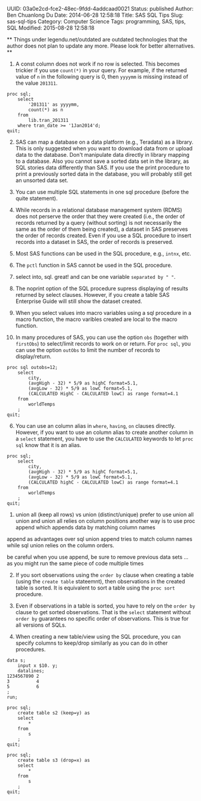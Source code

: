 UUID: 03a0e2cd-fce2-48ec-9fdd-4addcaad0021
Status: published
Author: Ben Chuanlong Du
Date: 2014-06-28 12:58:18
Title: SAS SQL Tips
Slug: sas-sql-tips
Category: Computer Science
Tags: programming, SAS, tips, SQL
Modified: 2015-08-28 12:58:18

**
Things under legendu.net/outdated are outdated technologies 
that the author does not plan to update any more. 
Please look for better alternatives.
**
 
1. A const column does not work if no row is selected. 
This becomes trickier if you use `count(*)` in your query.
For example, 
if the returned value of `n` in the following query is 0, 
then `yyyymm` is missing instead of the value `201311`.
```SAS
proc sql;
    select 
        '201311' as yyyymm, 
        count(*) as n 
    from 
        lib.tran_201311 
    where tran_date >= '1Jan2014'd;
quit;
```

2. SAS can map a database on a data platform (e.g., Teradata) as a library. 
This is only suggested when you want to download data from or upload data to the database.
Don't manipulate data directly in library mapping to a database. 
Also you cannot save a sorted data set in the library,
as SQL stories data differently than SAS. 
If you use the print procedure to print a previously sorted data in the database, 
you will probably still get an unsorted data set.

3. You can use multiple SQL statements in one sql procedure (before the quite statement).

4. While records in a relational database management system (RDMS) does not perserve
the order that they were created 
(i.e., 
the order of records returned by a query (without sorting) 
is not necessarily the same as the order of them being created),
a dataset in SAS preserves the order of records created.
Even if you use a SQL procedure to insert records into a dataset in SAS,
the order of records is preserved.

6. Most SAS functions can be used in the SQL procedure,
e.g., `intnx`, etc. 

7. The `pctl` function in SAS cannot be used in the SQL procedure.

3. select into, sql. great!
and can be one variable `separated by " "`.


3. The noprint option of the SQL procedure supress displaying of results returned by select clauses.
However, if you create a table SAS Enterprise Guide will still show the dataset created.

4. When you select values into macro variables using a sql procedure in a macro function, 
the macro varibles created are local to the macro function.

5. In many procedures of SAS,
you can use the option `obs` (together with `firstObs`) to select/limit records to work on or return.
For `proc sql`, 
you can use the option `outObs` to limit the number of records to display/return. 
```SAS
proc sql outobs=12;
    select 
        city, 
        (avgHigh - 32) * 5/9 as highC format=5.1, 
        (avgLow - 32) * 5/9 as lowC format=5.1,
        (CALCULATED HighC - CALCULATED lowC) as range format=4.1
    from 
        worldTemps
    ;
quit;
```

6. You can use an column alias in `where`, `having`, `on` clauses directly. 
However, if you want to use an column alias to create another column in a `select` statement,
you have to use the `CALCULATED` keywords to let `proc sql` know that it is an alias.
```SAS
proc sql;
    select 
        city, 
        (avgHigh - 32) * 5/9 as highC format=5.1, 
        (avgLow - 32) * 5/9 as lowC format=5.1,
        (CALCULATED highC - CALCULATED lowC) as range format=4.1
    from 
        worldTemps
    ;
quit;
```


1. union all (keep all rows) vs union (distinct/unique) 
prefer to use union all
union and union all relies on column positions
another way is to use proc append which appends data by matching column names


append as advantages over sql union
append tries to match column names while sql union relies on the column orders. 

be careful when you use append, be sure to remove previous data sets ...
as you might run the same piece of code multiple times

2. If you sort observations using the `order by` clause
when creating a table (using the `create table` stateemnt), 
then observations in the created table is sorted.
It is equivalent to sort a table using the `proc sort` procedure.

3. Even if observations in a table is sorted, 
you have to rely on the `order by` clause to get sorted observations.
That is the `select` statement without `order by` guarantees no specific order of observations.
This is true for all versions of SQLs.

4. When creating a new table/view using the SQL procedure,
you can specify columns to keep/drop similarly as you can do in other procedures.
```SAS
data s;
	input x $10. y;
	datalines;
1234567890 2 
3          4
5          6
;
run;

proc sql;
	create table s2 (keep=y) as
	select
		*
	from 
		s
	;
quit;

proc sql;
	create table s3 (drop=x) as
	select
		*
	from 
		s
	;
quit;
```
